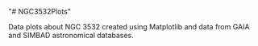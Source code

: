 "# NGC3532Plots" 

Data plots about NGC 3532 created using Matplotlib and data from GAIA and SIMBAD astronomical databases.
